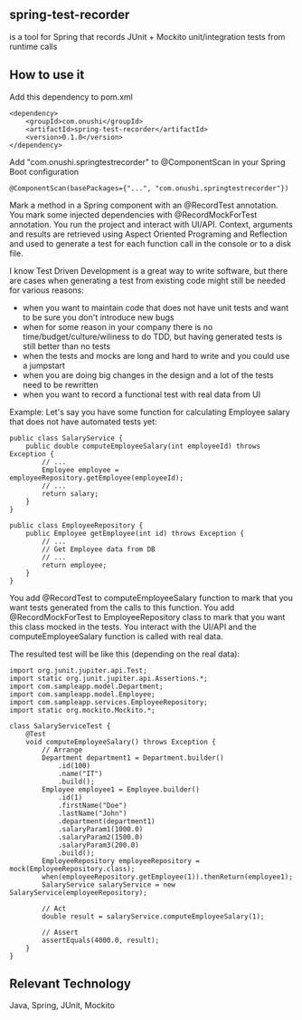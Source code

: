 ## spring-test-recorder

is a tool for Spring that records JUnit + Mockito unit/integration tests from runtime calls

## How to use it
Add this dependency to pom.xml

    <dependency>
        <groupId>com.onushi</groupId>
        <artifactId>spring-test-recorder</artifactId>
        <version>0.1.0</version>
    </dependency>

Add "com.onushi.springtestrecorder" to @ComponentScan in your Spring Boot configuration 
    
    @ComponentScan(basePackages={"...", "com.onushi.springtestrecorder"})

Mark a method in a Spring component with an @RecordTest annotation.
You mark some injected dependencies with @RecordMockForTest annotation.
You run the project and interact with UI/API.
Context, arguments and results are retrieved using Aspect Oriented Programing and Reflection and used to generate a test for each function call in the console or to a disk file.

I know Test Driven Development is a great way to write software, but there are cases when generating a test from existing code might still be needed for various reasons:
- when you want to maintain code that does not have unit tests and want to be sure you don't introduce new bugs
- when for some reason in your company there is no time/budget/culture/wiliness to do TDD, but having generated tests is still better than no tests
- when the tests and mocks are long and hard to write and you could use a jumpstart
- when you are doing big changes in the design and a lot of the tests need to be rewritten
- when you want to record a functional test with real data from UI


Example:
Let's say you have some function for calculating Employee salary that does not have automated tests yet:

	public class SalaryService {
		public double computeEmployeeSalary(int employeeId) throws Exception {
			// ...
			Employee employee = employeeRepository.getEmployee(employeeId);
			// ...
			return salary;
		}
	}
	
	public class EmployeeRepository {
		public Employee getEmployee(int id) throws Exception {
			// ...
			// Get Employee data from DB
			// ...
			return employee;
		}
	}


You add @RecordTest to computeEmployeeSalary function to mark that you want tests generated from the calls to this function.
You add @RecordMockForTest to EmployeeRepository class to mark that you want this class mocked in the tests.
You interact with the UI/API and the computeEmployeeSalary function is called with real data.

The resulted test will be like this (depending on the real data):

	import org.junit.jupiter.api.Test;
	import static org.junit.jupiter.api.Assertions.*;
	import com.sampleapp.model.Department;
	import com.sampleapp.model.Employee;
	import com.sampleapp.services.EmployeeRepository;
	import static org.mockito.Mockito.*;

	class SalaryServiceTest {
		@Test
		void computeEmployeeSalary() throws Exception {
			// Arrange
			Department department1 = Department.builder()
				.id(100)
				.name("IT")
				.build();
			Employee employee1 = Employee.builder()
				.id(1)
				.firstName("Doe")
				.lastName("John")
				.department(department1)
				.salaryParam1(1000.0)
				.salaryParam2(1500.0)
				.salaryParam3(200.0)
				.build();
			EmployeeRepository employeeRepository = mock(EmployeeRepository.class);
			when(employeeRepository.getEmployee(1)).thenReturn(employee1);
			SalaryService salaryService = new SalaryService(employeeRepository);

			// Act
			double result = salaryService.computeEmployeeSalary(1);

			// Assert
			assertEquals(4000.0, result);
		}
	}

## Relevant Technology

Java, Spring, JUnit, Mockito


